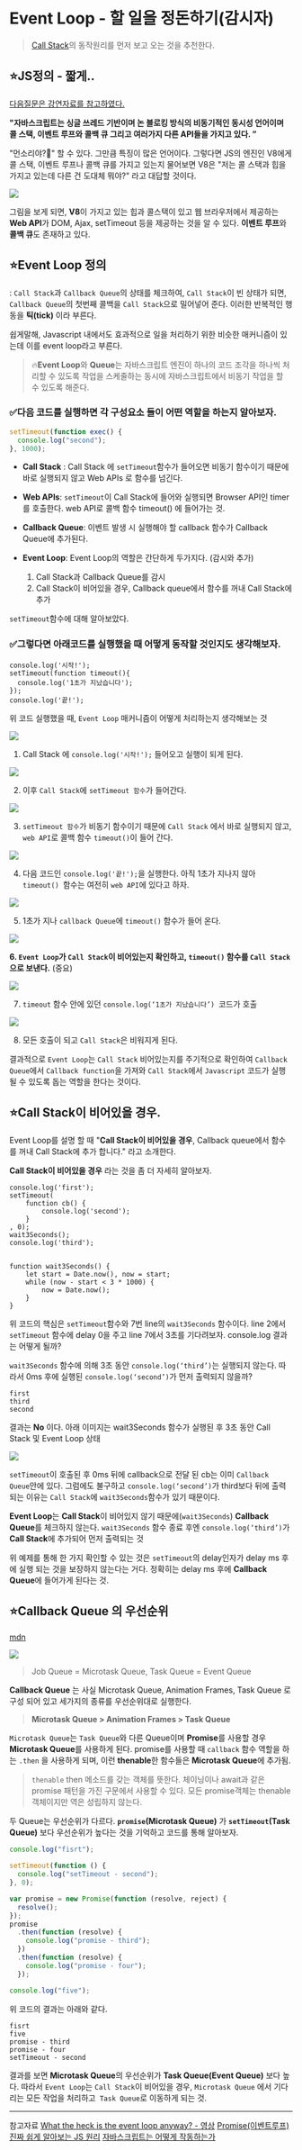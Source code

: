 # Event Loop - 할 일을 정돈하기(감시자)

> [Call Stack](https://github.com/Jae-hong-lee/TIL/tree/main/%EB%A9%B4%EC%A0%91%EB%8C%80%EB%B9%84/JS%EC%97%94%EC%A7%84%20%EA%B5%AC%EB%8F%99%EA%B3%BC%EC%A0%95)의 동작원리를 먼저 보고 오는 것을 추천한다.

## ⭐️JS정의 - 짧게..

[다음질문은 강연자료를 참고하였다.](https://youtu.be/8aGhZQkoFbQ)

**"자바스크립트는 싱글 쓰레드 기반이며 논 블로킹 방식의 비동기적인 동시성 언어이며 콜 스택, 이벤트 루프와 콜백 큐 그리고 여러가지 다른 API들을 가지고 있다. ”**

"먼소리야?🤔" 할 수 있다. 그만큼 특징이 많은 언어이다.
그렇다면 JS의 엔진인 V8에게 콜 스택, 이벤트 루프나 콜백 큐를 가지고 있는지 물어보면
V8은 "저는 콜 스택과 힙을 가지고 있는데 다른 건 도대체 뭐야?" 라고 대답할 것이다.

![](https://baeharam.netlify.app/media/js/overview.png)

그림을 보게 되면, **V8**이 가지고 있는 힙과 콜스택이 있고 웹 브라우저에서 제공하는 **Web API**가 DOM, Ajax, setTimeout 등을 제공하는 것을 알 수 있다. **이벤트 루프**와 **콜백 큐**도 존재하고 있다.

## ⭐️Event Loop 정의

: `Call Stack`과 `Callback Queue`의 상태를 체크하여, `Call Stack`이 빈 상태가 되면, `Callback Queue`의 첫번째 콜백을 `Call Stack`으로 밀어넣어 준다. 이러한 반복적인 행동을 **틱(tick)** 이라 부른다.

쉽게말해, Javascript 내에서도 효과적으로 일을 처리하기 위한 비슷한 매커니즘이 있는데 이를 event loop라고 부른다.

> 🔥**Event Loop**와 **Queue**는 자바스크립트 엔진이 하나의 코드 조각을 하나씩 처리할 수 있도록 작업을 스케줄하는 동시에 자바스크립트에서 비동기 작업을 할 수 있도록 해준다.

### ✅다음 코드를 실행하면 각 구성요소 들이 어떤 역할을 하는지 알아보자.

```js
setTimeout(function exec() {
  console.log("second");
}, 1000);
```

- **Call Stack** : Call Stack 에 `setTimeout`함수가 들어오면 비동기 함수이기 때문에 바로 실행되지 않고 Web APIs 로 함수를 넘긴다.

- **Web APIs**: `setTimeout`이 Call Stack에 들어와 실행되면 Browser API인 timer를 호출한다. web API로 콜백 함수 timeout() 에 들어가는 것.

- **Callback Queue**: 이벤트 발생 시 실행해야 할 callback 함수가 Callback Queue에 추가된다.

- **Event Loop**: Event Loop의 역할은 간단하게 두가지다. (감시와 추가)
  1. Call Stack과 Callback Queue를 감시
  2. Call Stack이 비어있을 경우, Callback queue에서 함수를 꺼내 Call Stack에 추가

`setTimeout`함수에 대해 알아보았다.

### ✅그렇다면 아래코드를 실행했을 때 어떻게 동작할 것인지도 생각해보자.

```JS
console.log('시작!');
setTimeout(function timeout(){
  console.log('1초가 지났습니다');
});
console.log('끝!');
```

위 코드 실행했을 때, `Event Loop` 매커니즘이 어떻게 처리하는지 생각해보는 것

![](https://miro.medium.com/max/1400/1*mvt8iXt8jGC0lpsEmutV5g.webp)

1. Call Stack 에 `console.log('시작!');` 들어오고 실행이 되게 된다.

![](https://miro.medium.com/max/1400/1*589dr2Geb5F5GUaZHjBjbA.webp)

2. 이후 `Call Stack`에 `setTimeout 함수`가 들어간다.

![](https://miro.medium.com/max/1400/1*RYWPHWO_mkyn2d3uaBeNmQ.webp)

3. `setTimeout 함수`가 비동기 함수이기 때문에 `Call Stack` 에서 바로 실행되지 않고, `web API`로 콜백 함수 `timeout()`이 들어 간다.

![](https://miro.medium.com/max/1400/1*hDdqanX1qc3UfxhJloD_fQ.webp)

4. 다음 코드인 `console.log('끝!');`을 실행한다. 아직 1초가 지나지 않아 `timeout() `함수는 여전히 `web API`에 있다고 하자.

![](https://miro.medium.com/max/1400/1*NNnj_wIqcoQRElQ5m8iSSg.webp)

5. 1초가 지나 `callback Queue`에 `timeout()` 함수가 들어 온다.

![](https://miro.medium.com/max/1400/1*E1dCYkJoTHRoQP-fJ5fFIw.webp)

**6. `Event Loop`가 `Call Stack`이 비어있는지 확인하고, `timeout()` 함수를 `Call Stack`으로 보낸다.** (중요)

![](https://miro.medium.com/max/1400/1*TJ5IqBMZSBJiZPHeEhDJXA.webp)

7. `timeout` 함수 안에 있던 `console.log(‘1초가 지났습니다’) `코드가 호출

![](https://miro.medium.com/max/1400/1*yii7Ng_qgx_FveUXLKdY5g.webp)

8. 모든 호출이 되고 `Call Stack`은 비워지게 된다.

결과적으로 `Event Loop`는 `Call Stack` 비어있는지를 주기적으로 확인하여 `Callback Queue`에서 `Callback function`을 가져와 `Call Stack`에서 `Javascript` 코드가 실행될 수 있도록 돕는 역할을 한다는 것이다.

## ⭐️Call Stack이 비어있을 경우.

Event Loop를 설명 할 때 "**Call Stack이 비어있을 경우**, Callback queue에서 함수를 꺼내 Call Stack에 추가 합니다." 라고 소개한다.

**Call Stack이 비어있을 경우** 라는 것을 좀 더 자세히 알아보자.

```JS
console.log('first');
setTimeout(
    function cb() {
        console.log('second');
    }
, 0);
wait3Seconds();
console.log('third');


function wait3Seconds() {
    let start = Date.now(), now = start;
    while (now - start < 3 * 1000) {
        now = Date.now();
    }
}
```

위 코드의 핵심은 `setTimeout`함수와 7번 line의 `wait3Seconds` 함수이다.
line 2에서 `setTimeout` 함수에 delay 0을 주고 line 7에서 3초를 기다려보자. console.log 결과는 어떻게 될까?

`wait3Seconds` 함수에 의해 3초 동안 `console.log(‘third’)`는 실행되지 않는다.
따라서 0ms 후에 실행된 `console.log(‘second’)`가 먼저 출력되지 않을까?

```
first
third
second
```

결과는 **No** 이다.
아래 이미지는 wait3Seconds 함수가 실행된 후 3초 동안 Call Stack 및 Event Loop 상태

![](https://miro.medium.com/max/1100/1*3kaNdJ-oFGY718TR85Uk0A.webp)

`setTimeout`이 호출된 후 0ms 뒤에 callback으로 전달 된 cb는 이미 `Callback Queue`안에 있다.
그럼에도 불구하고 `console.log(‘second’)`가 third보다 뒤에 출력되는 이유는 `Call Stack`에 `wait3Seconds`함수가 있기 때문이다.

**Event Loop**는 **Call Stack**이 비어있지 않기 때문에(`wait3Seconds`) **Callback Queue**를 체크하지 않는다.
`wait3Seconds` 함수 종료 후엔 `console.log(‘third’)`가 **Call Stack**에 추가되어 먼저 출력되는 것

위 예제를 통해 한 가지 확인할 수 있는 것은 `setTimeout`의 delay인자가 delay ms 후에 실행 되는 것을 보장하지 않는다는 거다.
정확히는 delay ms 후에 **Callback Queue**에 들어가게 된다는 것.

## ⭐️Callback Queue 의 우선순위

[mdn](https://developer.mozilla.org/ko/docs/Web/API/HTML_DOM_API/Microtask_guide)

![](https://velog.velcdn.com/images%2Fholim0%2Fpost%2F05d920e4-35a5-4461-8142-464738cee3e5%2Fimage.png)

> Job Queue = Microtask Queue, Task Queue = Event Queue

**Callback Queue** 는 사실 Microtask Queue, Animation Frames, Task Queue 로 구성 되어 있고 세가지의 종류를 우선순위대로 실행한다.

> **Microtask Queue > Animation Frames > Task Queue**

`Microtask Queue`는 `Task Queue`와 다른 Queue이며 **Promise**를 사용할 경우 **Microtask Queue**를 사용하게 된다.
promise를 사용할 때 `callback` 함수 역할을 하는 `.then` 을 사용하게 되며, 이런 **thenable**한 함수들은 **Microtask Queue**에 추가됨.

> `thenable`
> then 메소드를 갖는 객체를 뜻한다. 체이닝이나 await과 같은 promise 패턴을 가진 구문에서 사용할 수 있다. 모든 promise객체는 thenable 객체이지만 역은 성립하지 않는다.

두 Queue는 우선순위가 다르다.
**`promise`(Microtask Queue)** 가 **`setTimeout`(Task Queue)** 보다 우선순위가 높다는 것을 기억하고 코드를 통해 알아보자.

```js
console.log("fisrt");

setTimeout(function () {
  console.log("setTimeout - second");
}, 0);

var promise = new Promise(function (resolve, reject) {
  resolve();
});
promise
  .then(function (resolve) {
    console.log("promise - third");
  })
  .then(function (resolve) {
    console.log("promise - four");
  });

console.log("five");
```

위 코드의 결과는 아래와 같다.

```
fisrt
five
promise - third
promise - four
setTimeout - second
```

결과를 보면 **Microtask Queue**의 우선순위가 **Task Queue(Event Queue)** 보다 높다.
따라서 `Event Loop`는 `Call Stack`이 비어있을 경우, `Microtask Queue` 에서 기다리는 모든 작업을 처리하고` Task Queue`로 이동하게 되는 것.

---

참고자료
[What the heck is the event loop anyway? - 영상](https://youtu.be/8aGhZQkoFbQ)
[Promise(이벤트루프)](https://youtu.be/S1bVARd2OSE)
[진짜 쉽게 알아보는 JS 원리](https://blog.toycrane.xyz/진짜-쉽게-알아보는-자바스크립트-동작-원리-c7fbdc44cc97)
[자바스크립트는 어떻게 작동하는가](https://engineering.huiseoul.com/자바스크립트는-어떻게-작동하는가-이벤트-루프와-비동기-프로그래밍의-부상-async-await을-이용한-코딩-팁-다섯-가지-df65ffb4e7e)
